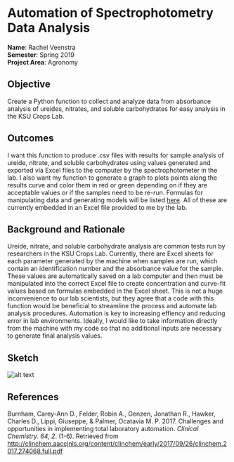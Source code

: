 # Automation of Spectrophotometry Data Analysis

**Name**: Rachel Veenstra <br>
**Semester**: Spring 2019 <br>
**Project Area**: Agronomy

## Objective

Create a Python function to collect and analyze data from absorbance analysis of ureides, nitrates, and soluble carbohydrates for easy analysis in the KSU Crops Lab.

## Outcomes

I want this function to produce .csv files with results for sample analysis of ureide, nitrate, and soluble carbohydrates using values generated and exported via Excel files to the computer by the spectrophotometer in the lab. I also want my function to generate a graph to plots points along the results curve and color them in red or green depending on if they are acceptable values or if the samples need to be re-run. Formulas for manipulating data and generating models will be listed [here](https://github.com/Rachel-Veenstra/Semester-Project/tree/master/Formula-Listing). All of these are currently embedded in an Excel file provided to me by the lab.

## Background and Rationale

Ureide, nitrate, and soluble carbohydrate analysis are common tests run by researchers in the KSU Crops Lab. Currently, there are Excel sheets for each parameter generated by the machine when samples are run, which contain an identification number and the absorbance value for the sample. These values are automatically saved on a lab computer and then must be manipulated into the correct Excel file to create concentration and curve-fit values based on formulas embedded in the Excel sheet. This is not a huge inconvenience to our lab scientists, but they agree that a code with this function would be beneficial to streamline the process and automate lab analysis procedures. Automation is key to increasing effiency and reducing error in lab environments.  Ideally, I would like to take information directly from the machine with my code so that no additional inputs are necessary to generate final analysis values.

## Sketch

![alt text](https://github.com/Rachel-Veenstra/Semester-Project/blob/master/FlowChart.png "Flow Chart")


## References

Burnham, Carey-Ann D., Felder, Robin A., Genzen, Jonathan R., Hawker, Charles D., Lippi, Giuseppe, & Palmer, Ocatavia M. P. 2017. Challenges and opportunities in implementing total laboratory automation. *Clinical Chemistry. 64, 2*. (1-6). Retrieved from  http://clinchem.aaccjnls.org/content/clinchem/early/2017/09/26/clinchem.2017.274068.full.pdf

